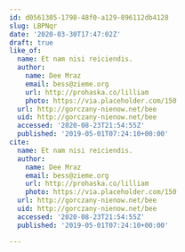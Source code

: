 ```yaml
---
id: d0561305-1798-48f0-a129-896112db4128
slug: LBPNqr
date: '2020-03-30T17:47:02Z'
draft: true
like_of:
  name: Et nam nisi reiciendis.
  author:
    name: Dee Mraz
    email: bess@zieme.org
    url: http://prohaska.co/lilliam
    photo: https://via.placeholder.com/150
  url: http://gorczany-nienow.net/bee
  uid: http://gorczany-nienow.net/bee
  accessed: '2020-08-23T21:54:55Z'
  published: '2019-05-01T07:24:10+00:00'
cite:
  name: Et nam nisi reiciendis.
  author:
    name: Dee Mraz
    email: bess@zieme.org
    url: http://prohaska.co/lilliam
    photo: https://via.placeholder.com/150
  url: http://gorczany-nienow.net/bee
  uid: http://gorczany-nienow.net/bee
  accessed: '2020-08-23T21:54:55Z'
  published: '2019-05-01T07:24:10+00:00'

---
```



